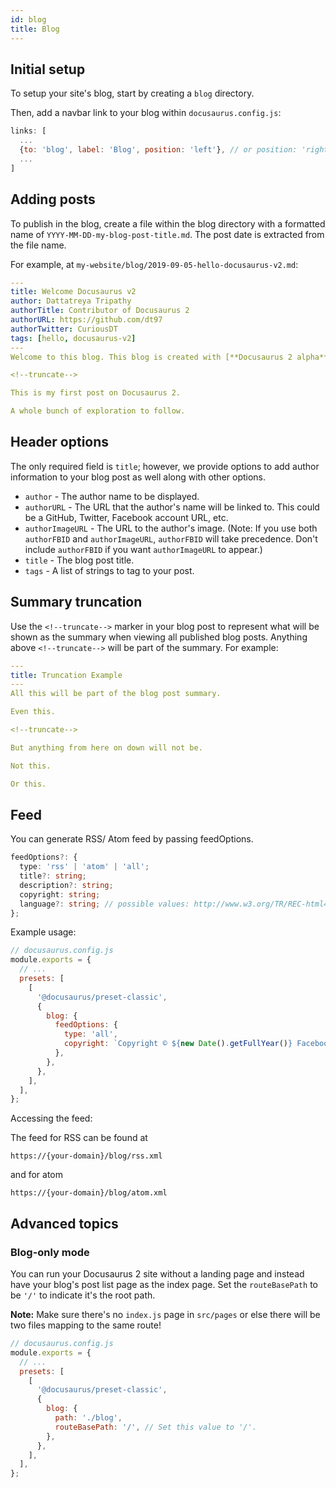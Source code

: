 ```yaml
---
id: blog
title: Blog
---
```


## Initial setup

To setup your site's blog, start by creating a `blog` directory.

Then, add a navbar link to your blog within `docusaurus.config.js`:

```js
links: [
  ...
  {to: 'blog', label: 'Blog', position: 'left'}, // or position: 'right'
  ...
]
```

## Adding posts

To publish in the blog, create a file within the blog directory with a formatted name of `YYYY-MM-DD-my-blog-post-title.md`. The post date is extracted from the file name.

For example, at `my-website/blog/2019-09-05-hello-docusaurus-v2.md`:

```yml
---
title: Welcome Docusaurus v2
author: Dattatreya Tripathy
authorTitle: Contributor of Docusaurus 2
authorURL: https://github.com/dt97
authorTwitter: CuriousDT
tags: [hello, docusaurus-v2]
---
Welcome to this blog. This blog is created with [**Docusaurus 2 alpha**](https://v2.docusaurus.io/).

<!--truncate-->

This is my first post on Docusaurus 2.

A whole bunch of exploration to follow.
```

## Header options

The only required field is `title`; however, we provide options to add author information to your blog post as well along with other options.

- `author` - The author name to be displayed.
- `authorURL` - The URL that the author's name will be linked to. This could be a GitHub, Twitter, Facebook account URL, etc.
- `authorImageURL` - The URL to the author's image. (Note: If you use both `authorFBID` and `authorImageURL`, `authorFBID` will take precedence. Don't include `authorFBID` if you want `authorImageURL` to appear.)
- `title` - The blog post title.
- `tags` - A list of strings to tag to your post.

## Summary truncation

Use the `<!--truncate-->` marker in your blog post to represent what will be shown as the summary when viewing all published blog posts. Anything above `<!--truncate-->` will be part of the summary. For example:

```yml
---
title: Truncation Example
---
All this will be part of the blog post summary.

Even this.

<!--truncate-->

But anything from here on down will not be.

Not this.

Or this.
```

## Feed

You can generate RSS/ Atom feed by passing feedOptions.

```ts
feedOptions?: {
  type: 'rss' | 'atom' | 'all';
  title?: string;
  description?: string;
  copyright: string;
  language?: string; // possible values: http://www.w3.org/TR/REC-html40/struct/dirlang.html#langcodes
};
```

Example usage:

```js {9-12}
// docusaurus.config.js
module.exports = {
  // ...
  presets: [
    [
      '@docusaurus/preset-classic',
      {
        blog: {
          feedOptions: {
            type: 'all',
            copyright: `Copyright © ${new Date().getFullYear()} Facebook, Inc.`,
          },
        },
      },
    ],
  ],
};
```

Accessing the feed:

The feed for RSS can be found at

```text
https://{your-domain}/blog/rss.xml
```

and for atom

```text
https://{your-domain}/blog/atom.xml
```

## Advanced topics

### Blog-only mode

You can run your Docusaurus 2 site without a landing page and instead have your blog's post list page as the index page. Set the `routeBasePath` to be `'/'` to indicate it's the root path.

**Note:** Make sure there's no `index.js` page in `src/pages` or else there will be two files mapping to the same route!

```js {10}
// docusaurus.config.js
module.exports = {
  // ...
  presets: [
    [
      '@docusaurus/preset-classic',
      {
        blog: {
          path: './blog',
          routeBasePath: '/', // Set this value to '/'.
        },
      },
    ],
  ],
};
```

<!--

Adding a blog using the blog plugin.

References
---
- [source code](/packages/docusaurus-plugin-content-blog/src/index.js)
- [v1 doc](https://docusaurus.io/docs/en/next/adding-blog)

-->
